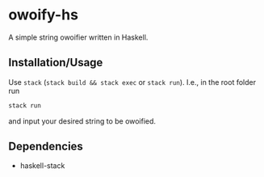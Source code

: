 # owoify-hs
A simple string owoifier written in Haskell.

## Installation/Usage
Use `stack` (`stack build && stack exec` or `stack run`). I.e., in the root folder run
```bash
stack run
```
and input your desired string to be owoified.

## Dependencies
* haskell-stack
